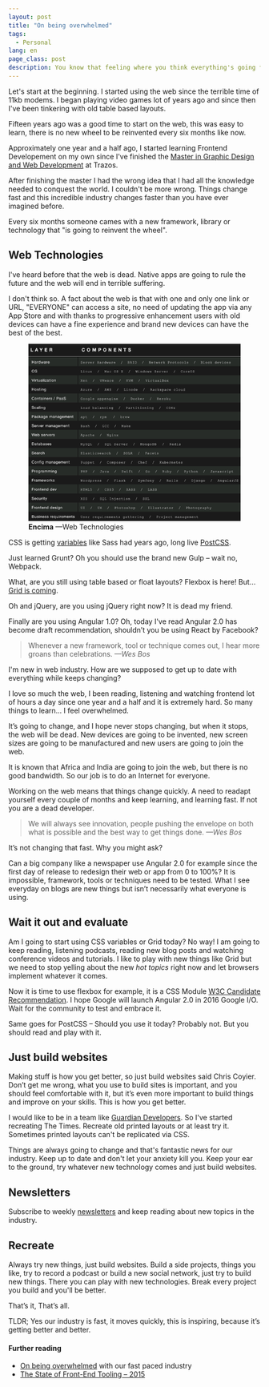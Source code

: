 ```yaml
---
layout: post
title: "On being overwhelmed"
tags:
  - Personal
lang: en
page_class: post
description: You know that feeling where you think everything's going faster than you'd like? It's happened to me, well, I really suppose it happens to many of us, there are so many new things that you won't be able to learn everything. I had the feeling that I'll never know enough.
---
```


Let's start at the beginning. I started using the web since the terrible time of 11kb modems. I began playing video games lot of years ago and since then I've been tinkering with old table based layouts.

Fifteen years ago was a good time to start on the web, this was easy to learn, there is no new wheel to be reinvented every six months like now.

Approximately one year and a half ago, I started learning Frontend Developement on my own since I've finished the <a class="link link--special" href="/2016/02/28/my-interest-in-web-development/">Master in Graphic Design and Web Development</a> at Trazos.

After finishing the master I had the wrong idea that I had all the knowledge needed to conquest the world. I couldn't be more wrong. Things change fast and this incredible industry changes faster than you have ever imagined before.

Every six months someone cames with a new framework, library or technology that "is going to reinvent the wheel".

## Web Technologies

I've heard before that the web is dead. Native apps are going to rule the future and the web will end in terrible suffering.

I don't think so. A fact about the web is that with one and only one link or URL, "EVERYONE" can access a site, no need of updating the app via any App Store and with thanks to progressive enhancement users with old devices can have a fine experience and brand new devices can have the best of the best.

<figure class="picture">
    <img src="/assets/images/post-front-end-overwhelmed.png" alt="Web Technologies screenshot.">
    <figcaption class="caption">
        <b title="encima">Encima</b>
        &mdash;Web Technologies
    </figcaption>
</figure>

CSS is getting <a class="link link--special" href="http://philipwalton.com/articles/why-im-excited-about-native-css-variables/" target="_blank" rel="noopener noreferrer">variables</a> like Sass had years ago, long live <a class="link link--special" href="http://postcss.org/" target="_blank" rel="noopener noreferrer">PostCSS</a>.

Just learned Grunt? Oh you should use the brand new Gulp – wait no, Webpack.

What, are you still using table based or float layouts? Flexbox is here! But... <a class="link link--special" href="http://caniuse.com/#search=grid" target="_blank" rel="noopener noreferrer">Grid is coming</a>.

Oh and jQuery, are you using jQuery right now? It is dead my friend.

Finally are you using Angular 1.0? Oh, today I've read Angular 2.0 has become draft recommendation, shouldn’t you be using React by Facebook?

<blockquote class="quote">
    <span>Whenever a new framework, tool or technique comes out, I hear more groans than celebrations.</span>
    <cite>&mdash;Wes Bos</cite>
</blockquote>

I'm new in web industry. How are we supposed to get up to date with everything while keeps changing?

I love so much the web, I been reading, listening and watching frontend lot of hours a day since one year and a half and it is extremely hard. So many things to learn... I feel overwhelmed.

It’s going to change, and I hope never stops changing, but when it stops, the web will be dead. New devices are going to be invented, new screen sizes are going to be manufactured and new users are going to join the web.

It is known that Africa and India are going to join the web, but there is no good bandwidth. So our job is to do an Internet for everyone.

Working on the web means that things change quickly. A need to readapt yourself every couple of months and keep learning, and learning fast. If not you are a dead developer.

<blockquote class="quote">
    <span>We will always see innovation, people pushing the envelope on both what is possible and the best way to get things done.</span>
    <cite>&mdash;Wes Bos</cite>
</blockquote>

It’s not changing that fast. Why you might ask?

Can a big company like a newspaper use Angular 2.0 for example since the first day of release to redesign their web or app from 0 to 100%? It is impossible, framework, tools or techniques need to be tested. What I see everyday on blogs are new things but isn’t necessarily what everyone is using.

## Wait it out and evaluate

Am I going to start using CSS variables or Grid today? No way! I am going to keep reading, listening podcasts, reading new blog posts and watching conference videos and tutorials. I like to play with new things like Grid but we need to stop yelling about the new _hot topics_ right now and let browsers implement whatever it comes.

Now it is time to use flexbox for example, it is a CSS Module <a class="link link--special" href="https://www.w3.org/TR/css-flexbox-1/" target="_blank" rel="noopener noreferrer">W3C Candidate Recommendation</a>. I hope Google will launch Angular 2.0 in 2016 Google I/O. Wait for the community to test and embrace it.

Same goes for PostCSS – Should you use it today? Probably not. But you should read and play with it.

## Just build websites

Making stuff is how you get better, so just build websites said Chris Coyier. Don’t get me wrong, what you use to build sites is important, and you should feel comfortable with it, but it’s even more important to build things and improve on your skills. This is how you get better.

I would like to be in a team like <a class="link link--special" href="https://twitter.com/gdndevelopers" target="_blank" rel="noopener noreferrer">Guardian Developers</a>. So I've started recreating The Times. Recreate old printed layouts or at least try it. Sometimes printed layouts can't be replicated via CSS.

Things are always going to change and that's fantastic news for our industry. Keep up to date and don't let your anxiety kill you. Keep your ear to the ground, try whatever new technology comes and just build websites.

## Newsletters

Subscribe to weekly <a class="link link--special" href="/resources/#newsletters/">newsletters</a> and keep reading about new topics in the industry.

## Recreate

Always try new things, just build websites. Build a side projects, things you like, try to record a podcast or build a new social network, just try to build new things. There you can play with new technologies. Break every project you build and you'll be better.

That’s it, That’s all.

TLDR; Yes our industry is fast, it moves quickly, this is inspiring, because it’s getting better and better.

<div class="related">
    <h4 class="related__title">Further reading</h4>
    <ul class="related__list">
        <li><a class="link link--special" href="http://wesbos.com/overwhelmed-with-web-development/" target="_blank" rel="noopener noreferrer">On being overwhelmed</a> with our fast paced industry</li>
        <li><a class="link link--special" href="http://ashleynolan.co.uk/blog/frontend-tooling-survey-2015-results" target="_blank" rel="noopener noreferrer">The State of Front-End Tooling – 2015</a></li>
    </ul>
</div>

